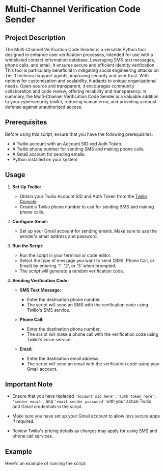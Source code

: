 # Multi-Channel Verification Code Sender

## Project Description

The Multi-Channel Verification Code Sender is a versatile Python tool designed to enhance user verification processes, intended for use with a whitelisted contact information database. Leveraging SMS text messages, phone calls, and email, it ensures secure and efficient identity verification. This tool is particularly beneficial in mitigating social engineering attacks on Tier 1 technical support agents, improving security and user trust. With options for customization and scalability, it adapts to unique organizational needs. Open-source and transparent, it encourages community collaboration and code review, offering reliability and transparency. In summary, the Multi-Channel Verification Code Sender is a valuable addition to your cybersecurity toolkit, reducing human error, and providing a robust defense against unauthorized access.

## Prerequisites

Before using this script, ensure that you have the following prerequisites:

- A Twilio account with an Account SID and Auth Token.
- A Twilio phone number for sending SMS and making phone calls.
- A Gmail account for sending emails.
- Python installed on your system.

## Usage

1. **Set Up Twilio:**

   - Obtain your Twilio Account SID and Auth Token from the [Twilio Console](https://www.twilio.com/console).
   - Create a Twilio phone number to use for sending SMS and making phone calls.

2. **Configure Gmail:**

   - Set up your Gmail account for sending emails. Make sure to use the sender's email address and password.
   
3. **Run the Script:**

   - Run the script in your terminal or code editor.
   - Select the type of message you want to send (SMS, Phone Call, or Email) by entering '1', '2', or '3' when prompted.
   - The script will generate a random verification code.
   
4. **Sending Verification Code:**

   - **SMS Text Message:**
     - Enter the destination phone number.
     - The script will send an SMS with the verification code using Twilio's SMS service.
   
   - **Phone Call:**
     - Enter the destination phone number.
     - The script will make a phone call with the verification code using Twilio's voice service.
   
   - **Email:**
     - Enter the destination email address.
     - The script will send an email with the verification code using your Gmail account.

## Important Note

- Ensure that you have replaced `'account sid here'`, `'auth token here'`, `'sender email'`, and `'email sender password'` with your actual Twilio and Gmail credentials in the script.

- Make sure you have set up your Gmail account to allow less secure apps if required.

- Review Twilio's pricing details as charges may apply for using SMS and phone call services.

## Example

Here's an example of running the script:

